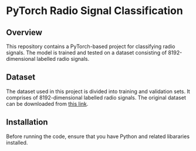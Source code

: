 # PyTorch Radio Signal Classification

## Overview
This repository contains a PyTorch-based project for classifying radio signals. The model is trained and tested on a dataset consisting of 8192-dimensional labelled radio signals.

## Dataset
The dataset used in this project is divided into training and validation sets. It comprises of 8192-dimensional labelled radio signals. The original dataset can be downloaded from [this link](https://drive.google.com/file/d/1qBEwzhQ9005E9RX8gyAMqgybBPb7ce0t/view?usp=sharing).

## Installation
Before running the code, ensure that you have Python and related libararies installed. 
